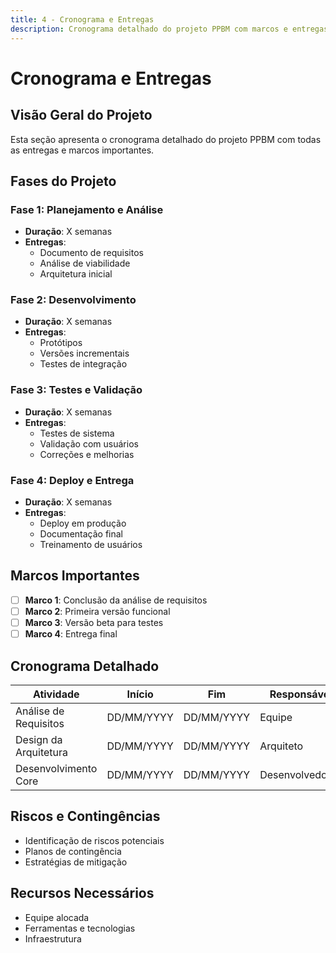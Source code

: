 ```yaml
---
title: 4 - Cronograma e Entregas
description: Cronograma detalhado do projeto PPBM com marcos e entregas planejadas.
---
```


# Cronograma e Entregas

## Visão Geral do Projeto

Esta seção apresenta o cronograma detalhado do projeto PPBM com todas as entregas e marcos importantes.

## Fases do Projeto

### Fase 1: Planejamento e Análise
- **Duração**: X semanas
- **Entregas**:
  - Documento de requisitos
  - Análise de viabilidade
  - Arquitetura inicial

### Fase 2: Desenvolvimento
- **Duração**: X semanas
- **Entregas**:
  - Protótipos
  - Versões incrementais
  - Testes de integração

### Fase 3: Testes e Validação
- **Duração**: X semanas
- **Entregas**:
  - Testes de sistema
  - Validação com usuários
  - Correções e melhorias

### Fase 4: Deploy e Entrega
- **Duração**: X semanas
- **Entregas**:
  - Deploy em produção
  - Documentação final
  - Treinamento de usuários

## Marcos Importantes

- [ ] **Marco 1**: Conclusão da análise de requisitos
- [ ] **Marco 2**: Primeira versão funcional
- [ ] **Marco 3**: Versão beta para testes
- [ ] **Marco 4**: Entrega final

## Cronograma Detalhado

| Atividade | Início | Fim | Responsável | Status |
|-----------|--------|-----|-------------|--------|
| Análise de Requisitos | DD/MM/YYYY | DD/MM/YYYY | Equipe | Em andamento |
| Design da Arquitetura | DD/MM/YYYY | DD/MM/YYYY | Arquiteto | Pendente |
| Desenvolvimento Core | DD/MM/YYYY | DD/MM/YYYY | Desenvolvedores | Pendente |

## Riscos e Contingências

- Identificação de riscos potenciais
- Planos de contingência
- Estratégias de mitigação

## Recursos Necessários

- Equipe alocada
- Ferramentas e tecnologias
- Infraestrutura
